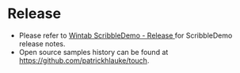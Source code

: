 # Release

* Please refer to  [Wintab ScribbleDemo - Release ](https://github.com/Wacom-Developer/wacom-device-kit-windows/blob/master/Wintab%20ScribbleDemo/RELEASE.md) for ScribbleDemo release notes.
* Open source samples history can be found at https://github.com/patrickhlauke/touch.